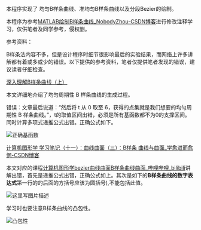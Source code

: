 本程序实现了 均匀B样条曲线、准均匀B样条曲线以及分段Bezier的绘制。

本程序为参考[MATLAB绘制B样条曲线_NobodyZhou-CSDN博客](https://blog.csdn.net/mr_grit/article/details/45603627)进行修改注释学习，仅供笔者及同学参考，侵权删。

参考资料：

B样条法内容不多，但是设计程序时细节很影响最后的实验结果，而网络上许多讲解都有着或多或少的错误。以下提供的参考资料，笔者仅提供笔者发现的错误，建议读者仔细检查。

[深入理解B样条曲线（上） ](https://zhuanlan.zhihu.com/p/144042470)

本文详细地介绍了均匀周期性 B 样条曲线的生成过程。

错误：文章最后说道：“然后将 t 从 0 取至 6，获得的点集就是我们想要的均匀周期性 B 样条曲线。”，t的取值区间出错，必须是所有基函数都不为0的支撑区间。同时计算多项式递推公式出错。正确公式如下。

![正确基函数](https://img-blog.csdn.net/20180328202647357)

[计算机图形学 学习笔记（十一）：曲线曲面（三）：B样条 曲线与曲面_学愈进而愈惘-CSDN博客](https://blog.csdn.net/jurbo/article/details/75125663)

本文对应的课程[计算机图形学bezier曲线曲面B样条曲线曲面_哔哩哔哩_bilibili](https://www.bilibili.com/video/BV1Dt411f7Qj?p=23)讲解出错，首先是递推公式出错，正确公式如上。其次是如下的**B样条曲线的数字表达式**第一行的的后面的方括号应该为圆括号),不能包括此值。

![这里写图片描述](https://img-blog.csdn.net/20170714163343497?watermark/2/text/aHR0cDovL2Jsb2cuY3Nkbi5uZXQvSnVyYm8=/font/5a6L5L2T/fontsize/400/fill/I0JBQkFCMA==/dissolve/70/gravity/SouthEast)

学习时也要注意B样条曲线的凸包性。

![凸包性](https://img-blog.csdn.net/20170714164859351?watermark/2/text/aHR0cDovL2Jsb2cuY3Nkbi5uZXQvSnVyYm8=/font/5a6L5L2T/fontsize/400/fill/I0JBQkFCMA==/dissolve/70/gravity/SouthEast)
